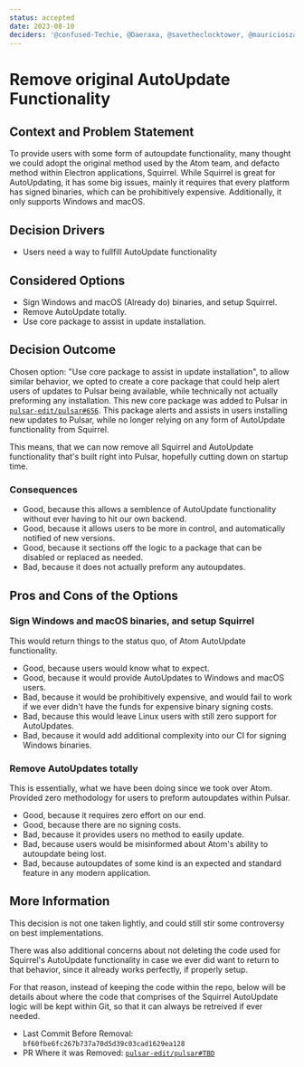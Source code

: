 ```yaml
---
status: accepted
date: 2023-08-10
deciders: '@confused-Techie, @Daeraxa, @savetheclocktower, @mauricioszabo'
---
```

# Remove original AutoUpdate Functionality

## Context and Problem Statement

To provide users with some form of autoupdate functionality, many thought we could
adopt the original method used by the Atom team, and defacto method within Electron
applications, Squirrel. While Squirrel is great for AutoUpdating, it has some big
issues, mainly it requires that every platform has signed binaries, which can be
prohibitively expensive. Additionally, it only supports Windows and macOS.

## Decision Drivers

* Users need a way to fullfill AutoUpdate functionality

## Considered Options

* Sign Windows and macOS (Already do) binaries, and setup Squirrel.
* Remove AutoUpdate totally.
* Use core package to assist in update installation.

## Decision Outcome

Chosen option: "Use core package to assist in update installation", to allow similar
behavior, we opted to create a core package that could help alert users of updates
to Pulsar being available, while technically not actually preforming any installation.
This new core package was added to Pulsar in [`pulsar-edit/pulsar#656`](https://github.com/pulsar-edit/pulsar/pull/656).
This package alerts and assists in users installing new updates to Pulsar, while no
longer relying on any form of AutoUpdate functionality from Squirrel.

This means, that we can now remove all Squirrel and AutoUpdate functionality that's
built right into Pulsar, hopefully cutting down on startup time.

<!-- This is an optional element. Feel free to remove. -->
### Consequences

* Good, because this allows a semblence of AutoUpdate functionality without ever having to hit our own backend.
* Good, because it allows users to be more in control, and automatically notified of new versions.
* Good, because it sections off the logic to a package that can be disabled or replaced as needed.
* Bad, because it does not actually preform any autoupdates.

## Pros and Cons of the Options

### Sign Windows and macOS binaries, and setup Squirrel

This would return things to the status quo, of Atom AutoUpdate functionality.

* Good, because users would know what to expect.
* Good, because it would provide AutoUpdates to Windows and macOS users.
* Bad, because it would be prohibitively expensive, and would fail to work if we ever
didn't have the funds for expensive binary signing costs.
* Bad, because this would leave Linux users with still zero support for AutoUpdates.
* Bad, because it would add additional complexity into our CI for signing Windows binaries.

### Remove AutoUpdates totally

This is essentially, what we have been doing since we took over Atom. Provided zero methodology
for users to preform autoupdates within Pulsar.

* Good, because it requires zero effort on our end.
* Good, because there are no signing costs.
* Bad, because it provides users no method to easily update.
* Bad, because users would be misinformed about Atom's ability to autoupdate being lost.
* Bad, because autoupdates of some kind is an expected and standard feature in any modern application.

## More Information

This decision is not one taken lightly, and could still stir some controversy on best implementations.

There was also additional concerns about not deleting the code used for Squirrel's AutoUpdate functionality
in case we ever did want to return to that behavior, since it already works perfectly, if properly setup.

For that reason, instead of keeping the code within the repo, below will be details about where the code that comprises
of the Squirrel AutoUpdate logic will be kept within Git, so that it can always be retreived if ever needed.

* Last Commit Before Removal: `bf60fbe6fc267b737a70d5d39c03cad1629ea128`
* PR Where it was Removed: [`pulsar-edit/pulsar#TBD`]()
